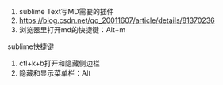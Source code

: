 1. sublime Text写MD需要的插件
2. https://blog.csdn.net/qq_20011607/article/details/81370236
3. 浏览器里打开md的快捷键：Alt+m


sublime快捷键
1. ctl+k+b打开和隐藏侧边栏
2. 隐藏和显示菜单栏：Alt
